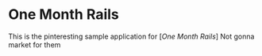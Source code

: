 # One Month Rails
This is the pinteresting sample application for
[*One Month Rails*] Not gonna market for them
